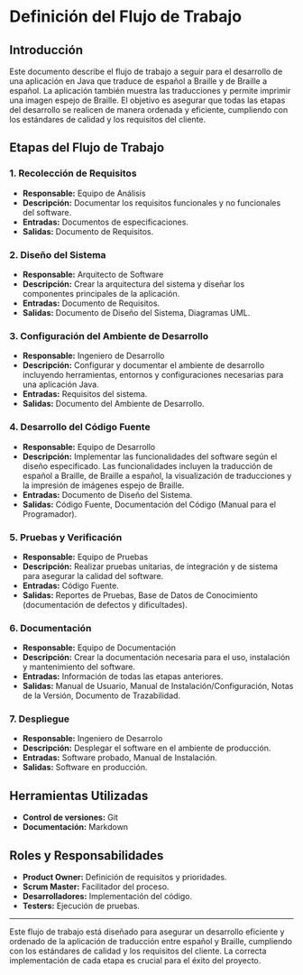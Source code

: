 # Definición del Flujo de Trabajo

## Introducción
Este documento describe el flujo de trabajo a seguir para el desarrollo de una aplicación en Java que traduce de español a Braille y de Braille a español. La aplicación también muestra las traducciones y permite imprimir una imagen espejo de Braille. El objetivo es asegurar que todas las etapas del desarrollo se realicen de manera ordenada y eficiente, cumpliendo con los estándares de calidad y los requisitos del cliente.

## Etapas del Flujo de Trabajo

### 1. Recolección de Requisitos
- **Responsable:** Equipo de Análisis
- **Descripción:** Documentar los requisitos funcionales y no funcionales del software.
- **Entradas:** Documentos de especificaciones.
- **Salidas:** Documento de Requisitos.

### 2. Diseño del Sistema
- **Responsable:** Arquitecto de Software
- **Descripción:** Crear la arquitectura del sistema y diseñar los componentes principales de la aplicación.
- **Entradas:** Documento de Requisitos.
- **Salidas:** Documento de Diseño del Sistema, Diagramas UML.

### 3. Configuración del Ambiente de Desarrollo
- **Responsable:** Ingeniero de Desarrollo
- **Descripción:** Configurar y documentar el ambiente de desarrollo incluyendo herramientas, entornos y configuraciones necesarias para una aplicación Java.
- **Entradas:** Requisitos del sistema.
- **Salidas:** Documento del Ambiente de Desarrollo.

### 4. Desarrollo del Código Fuente
- **Responsable:** Equipo de Desarrollo
- **Descripción:** Implementar las funcionalidades del software según el diseño especificado. Las funcionalidades incluyen la traducción de español a Braille, de Braille a español, la visualización de traducciones y la impresión de imágenes espejo de Braille.
- **Entradas:** Documento de Diseño del Sistema.
- **Salidas:** Código Fuente, Documentación del Código (Manual para el Programador).

### 5. Pruebas y Verificación
- **Responsable:** Equipo de Pruebas
- **Descripción:** Realizar pruebas unitarias, de integración y de sistema para asegurar la calidad del software.
- **Entradas:** Código Fuente.
- **Salidas:** Reportes de Pruebas, Base de Datos de Conocimiento (documentación de defectos y dificultades).

### 6. Documentación
- **Responsable:** Equipo de Documentación
- **Descripción:** Crear la documentación necesaria para el uso, instalación y mantenimiento del software.
- **Entradas:** Información de todas las etapas anteriores.
- **Salidas:** Manual de Usuario, Manual de Instalación/Configuración, Notas de la Versión, Documento de Trazabilidad.

### 7. Despliegue
- **Responsable:** Ingeniero de Desarrolo
- **Descripción:** Desplegar el software en el ambiente de producción.
- **Entradas:** Software probado, Manual de Instalación.
- **Salidas:** Software en producción.


## Herramientas Utilizadas
- **Control de versiones:** Git
- **Documentación:** Markdown

## Roles y Responsabilidades
- **Product Owner:** Definición de requisitos y prioridades.
- **Scrum Master:** Facilitador del proceso.
- **Desarrolladores:** Implementación del código.
- **Testers:** Ejecución de pruebas.

---
Este flujo de trabajo está diseñado para asegurar un desarrollo eficiente y ordenado de la aplicación de traducción entre español y Braille, cumpliendo con los estándares de calidad y los requisitos del cliente. La correcta implementación de cada etapa es crucial para el éxito del proyecto.
